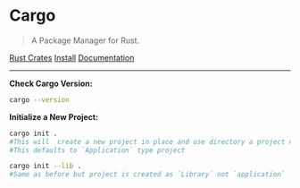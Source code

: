 # Cargo
> A Package Manager for Rust.

[Rust Crates](https://crates.io/)
[Install](https://crates.io/crates/cargo)
[Documentation](https://doc.rust-lang.org/nightly/nightly-rustc/cargo/)

---

**Check Cargo Version:**
```bash
cargo --version
```

**Initialize a New Project:**
```bash
cargo init .
#This will  create a new project in place and use directory a project name.
#This defaults to `Application` type project
```

```bash
cargo init --lib .
#Same as before but project is created as `Library` not `application`
```